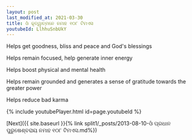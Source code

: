 ```yaml
---
layout: post
last_modified_at: 2021-03-30
title: ଓଁ ଢୃତ୍ୱାତ୍ମନେ ନମାହ ୧୦୮ ଟିମଏସ
youtubeId: LlhhuSnbUkY
---
```

 
 
Helps get goodness, bliss and peace and God's blessings
 
Helps remain focused, help generate inner energy 
 
Helps boost physical and mental health 
 
Helps remain grounded and generates a sense of gratitude towards the greater power 
 
Helps reduce bad karma
 
 
 
 


{% include youtubePlayer.html id=page.youtubeId %}
 
[Next]({{ site.baseurl }}{% link  split1/_posts/2013-08-10-ଓଁ ପ୍ରଧାନ ପୁରୁଷେଶ୍ବରାୟ ନମାହ ୧୦୮ ଟିମଏସ.md%})
 
